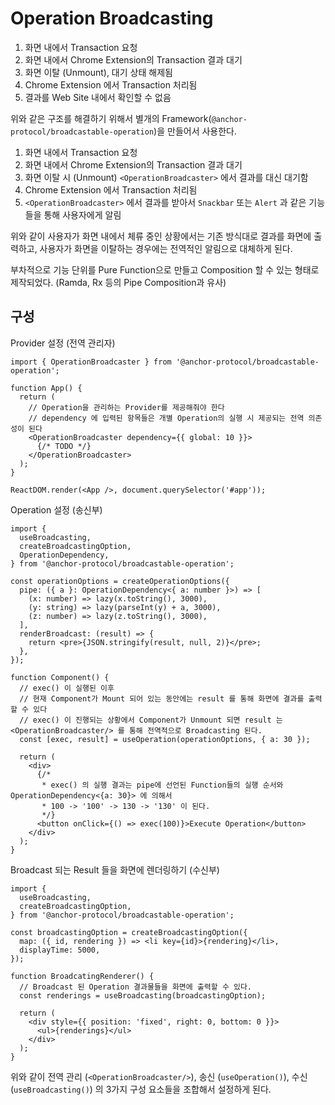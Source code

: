 # Operation Broadcasting

1. 화면 내에서 Transaction 요청
2. 화면 내에서 Chrome Extension의 Transaction 결과 대기
3. 화면 이탈 (Unmount), 대기 상태 해제됨
4. Chrome Extension 에서 Transaction 처리됨
5. 결과를 Web Site 내에서 확인할 수 없음

위와 같은 구조를 해결하기 위해서 별개의 Framework(`@anchor-protocol/broadcastable-operation`)을 만들어서 사용한다.

1. 화면 내에서 Transaction 요청
2. 화면 내에서 Chrome Extension의 Transaction 결과 대기
3. 화면 이탈 시 (Unmount) `<OperationBroadcaster>` 에서 결과를 대신 대기함
4. Chrome Extension 에서 Transaction 처리됨
5. `<OperationBroadcaster>` 에서 결과를 받아서 `Snackbar` 또는 `Alert` 과 같은 기능들을 통해 사용자에게 알림

위와 같이 사용자가 화면 내에서 체류 중인 상황에서는 기존 방식대로 결과를 화면에 출력하고,
사용자가 화면을 이탈하는 경우에는 전역적인 알림으로 대체하게 된다.

부차적으로 기능 단위를 Pure Function으로 만들고 Composition 할 수 있는 형태로 제작되었다.
(Ramda, Rx 등의 Pipe Composition과 유사)

## 구성

Provider 설정 (전역 관리자)

```tsx
import { OperationBroadcaster } from '@anchor-protocol/broadcastable-operation';

function App() {
  return (
    // Operation을 관리하는 Provider를 제공해줘야 한다
    // dependency 에 입력된 항목들은 개별 Operation의 실행 시 제공되는 전역 의존성이 된다
    <OperationBroadcaster dependency={{ global: 10 }}>
      {/* TODO */}
    </OperationBroadcaster>
  );
}

ReactDOM.render(<App />, document.querySelector('#app'));
```

Operation 설정 (송신부)

```tsx
import {
  useBroadcasting,
  createBroadcastingOption,
  OperationDependency,
} from '@anchor-protocol/broadcastable-operation';

const operationOptions = createOperationOptions({
  pipe: ({ a }: OperationDependency<{ a: number }>) => [
    (x: number) => lazy(x.toString(), 3000),
    (y: string) => lazy(parseInt(y) + a, 3000),
    (z: number) => lazy(z.toString(), 3000),
  ],
  renderBroadcast: (result) => {
    return <pre>{JSON.stringify(result, null, 2)}</pre>;
  },
});

function Component() {
  // exec() 이 실행된 이후
  // 현재 Component가 Mount 되어 있는 동안에는 result 를 통해 화면에 결과를 출력할 수 있다
  // exec() 이 진행되는 상황에서 Component가 Unmount 되면 result 는 <OperationBroadcaster/> 를 통해 전역적으로 Broadcasting 된다.
  const [exec, result] = useOperation(operationOptions, { a: 30 });

  return (
    <div>
      {/*
       * exec() 의 실행 결과는 pipe에 선언된 Function들의 실행 순서와 OperationDependency<{a: 30}> 에 의해서
       * 100 -> '100' -> 130 -> '130' 이 된다.
       */}
      <button onClick={() => exec(100)}>Execute Operation</button>
    </div>
  );
}
```

Broadcast 되는 Result 들을 화면에 렌더링하기 (수신부)

```tsx
import {
  useBroadcasting,
  createBroadcastingOption,
} from '@anchor-protocol/broadcastable-operation';

const broadcastingOption = createBroadcastingOption({
  map: ({ id, rendering }) => <li key={id}>{rendering}</li>,
  displayTime: 5000,
});

function BroadcatingRenderer() {
  // Broadcast 된 Operation 결과물들을 화면에 출력할 수 있다.
  const renderings = useBroadcasting(broadcastingOption);

  return (
    <div style={{ position: 'fixed', right: 0, bottom: 0 }}>
      <ul>{renderings}</ul>
    </div>
  );
}
```

위와 같이 전역 관리 (`<OperationBroadcaster/>`), 송신 (`useOperation()`), 수신 (`useBroadcasting()`) 의 3가지 구성 요소들을 조합해서 설정하게 된다.

